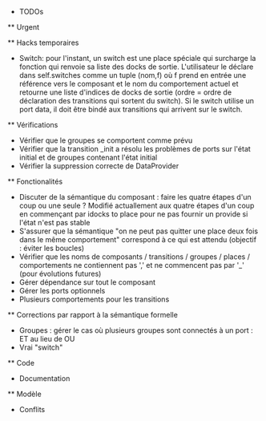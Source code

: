 * TODOs

** Urgent

** Hacks temporaires

- Switch: pour l'instant, un switch est une place spéciale qui surcharge la fonction qui renvoie sa liste des docks de sortie. L'utilisateur le déclare dans self.switches comme un tuple (nom,f) où f prend en entrée une référence vers le composant et le nom du comportement actuel et retourne une liste d'indices de docks de sortie (ordre = ordre de déclaration des transitions qui sortent du switch). Si le switch utilise un port data, il doit être bindé aux transitions qui arrivent sur le switch.

** Vérifications

- Vérifier que le groupes se comportent comme prévu
- Vérifier que la transition _init a résolu les problèmes de ports sur l'état initial et de groupes contenant l'état initial
- Vérifier la suppression correcte de DataProvider

** Fonctionalités

- Discuter de la sémantique du composant : faire les quatre étapes d'un coup ou une seule ? Modifié actuallement aux quatre étapes d'un coup en commençant par idocks to place pour ne pas fournir un provide si l'état n'est pas stable
- S'assurer que la sémantique "on ne peut pas quitter une place deux fois dans le même comportement" correspond à ce qui est attendu (objectif : éviter les boucles)
- Vérifier que les noms de composants / transitions / groupes / places / comportements ne contiennent pas ',' et ne commencent pas par '_' (pour évolutions futures)
- Gérer dépendance sur tout le composant
- Gérer les ports optionnels
- Plusieurs comportements pour les transitions

** Corrections par rapport à la sémantique formelle

- Groupes : gérer le cas où plusieurs groupes sont connectés à un port : ET au lieu de OU
- Vrai "switch"

** Code

- Documentation

** Modèle

- Conflits
